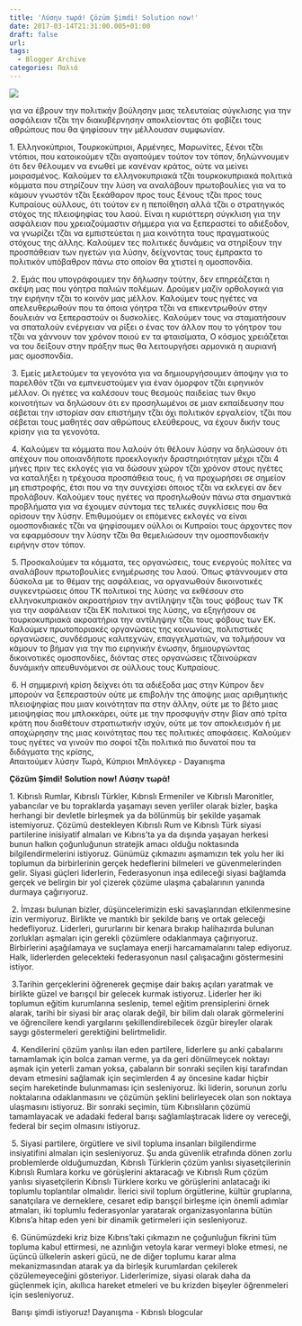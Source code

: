 ```yaml
---
title: 'Λύσην τωρά! Çözüm Şimdi! Solution now!'
date: 2017-03-14T21:31:00.005+01:00
draft: false
url: 
tags:
  - Blogger Archive
categories: Παλιά
---
```


[![](https://blogger.googleusercontent.com/img/b/R29vZ2xl/AVvXsEiGrqFAvr4eG5RWT1kXooObA_KqSNB82fqnhux4fgzbMqZDKI7Mxn5KPR3CwG1FQlPwJyAk4SiM3dqO0pQ_TmdAH7Y_Bt4HZRucq00S99bfaxEsQJrhwfp1fl5XG0mpPRDZvfwWgH4fjp0/s200/Pezounoui.png)](https://blogger.googleusercontent.com/img/b/R29vZ2xl/AVvXsEiGrqFAvr4eG5RWT1kXooObA_KqSNB82fqnhux4fgzbMqZDKI7Mxn5KPR3CwG1FQlPwJyAk4SiM3dqO0pQ_TmdAH7Y_Bt4HZRucq00S99bfaxEsQJrhwfp1fl5XG0mpPRDZvfwWgH4fjp0/s1600/Pezounoui.png)

  

για να έβρουν την πολιτικήν βούλησην μιας τελευταίας σύγκλισης για την ασφάλειαν τζ̆αι την διακυβέρνησην αποκλείοντας ότι φοβίζει τους αθρώπους που θα ψηφίσουν την μέλλουσαν συμφωνίαν.

1\. Ελληνοκύπριοι, Τουρκοκύπριοι, Αρμένηες, Μαρωνίτες, ξένοι τζ̆αι ντόπιοι, που κατοικούμεν τζ̆αι αγαπούμεν τούτον τον τόπον, δηλώννουμεν ότι δεν θέλουμεν να ενωθεί με κανέναν κράτος, ούτε να μείνει μoιρασμένος. Καλούμεν τα ελληνοκυπριακά τζ̆αι τουρκοκυπριακά πολιτικά κόμματα που στηρίζουν την λύση να αναλάβουν πρωτοβουλίες για να το κάμουν γνωστόν τζ̆αι ξεκάθαρον προς τους ξένους τζ̆αι προς τους Κυπραίους ούλλους, ότι τούτον εν η πεποίθηση αλλά τζ̆αι ο στρατηγικός στόχος της πλειοψηφίας του λαού. Είναι η κυριόττερη σύγκλιση για την ασφάλειαν που χρειαζούμαστιν σήμμερα για να ξεπεραστεί το αδιέξοδον, να γνωρίζει τζ̆αι να εμπιστεύεται η μια κοινότητα τους πραγματικούς στόχους της άλλης. Καλούμεν τες πολιτικές δυνάμεις να στηρίξουν την προσπάθειαν των ηγετών για λύσην, δείχνοντας τους έμπρακτα το πολιτικόν υπόβαθρον πάνω στο οποίον θα χτιστεί η ομοσπονδία.  
  
 2. Εμάς που υπογράφουμεν την δήλωσην τούτην, δεν επηρεάζεται η σκέψη μας που γόητρα παλιών πολέμων. Δρούμεν μαζίν ορθολογικά για την ειρήνην τζ̆αι το κοινόν μας μέλλον. Καλούμεν τους ηγέτες να απελευθερωθούν που τα όποια γόητρα τζ̆αι να επικεντρωθούν στην δουλειάν να ξεπεραστούν οι δυσκολίες. Καλούμεν τους να σταματήσουν να σπαταλούν ενέργειαν να ρίξει ο ένας τον άλλον που το γόητρον του τζ̆αι να χάννουν τον χρόνον ποιού εν τα φταισίματα, Ο κόσμος χρειάζεται να του δείξουν στην πράξην πως θα λειτουργήσει αρμονικά η αυριανή μας ομοσπονδία.  
  
 3. Εμείς μελετούμεν τα γεγονότα για να δημιουργήσουμεν άποψην για το παρελθόν τζ̆αι να εμπνευστούμεν για έναν όμορφον τζ̆αι ειρηνικόν μέλλον. Οι ηγέτες να καλέσουν τους θεσμούς παιδείας των θκυ̮ο κοινοτήτων να δηλώσουν ότι εν προσηλωμένοι σε μιαν εκπαίδευσην που σέβεται την ιστορίαν σαν επιστήμην τζ̆αι όχι πολιτικόν εργαλείον, τζ̆αι που σέβεται τους μαθητές σαν αθρώπους ελεύθερους, να έχουν δικήν τους κρίσην για τα γενονότα.  
  
 4. Καλούμεν τα κόμματα που λαλούν ότι θέλουν λύσην να δηλώσουν ότι απέχουν που οποιανδήποτε προεκλογικήν δραστηριότηταν μέχρι τζ̆αι 4 μήνες πριν τες εκλογές για να δώσουν χώρον τζ̆αι χρόνον στους ηγέτες να καταλήξει η τρέχουσα προσπάθεια τους, ή να προχωρήσει σε σημείον μη επιστροφής, έτσι που να την συνεχίσει όποιος τζ̆αι να εκλεγεί αν δεν προλάβουν. Καλούμεν τους ηγέτες να προσηλωθούν πάνω στα σημαντικά προβλήματα για να έχουμεν σύντομα τες τελικές συγκλίσεις που θα ορίσουν την λύσην. Επιθυμούμεν οι επόμενες εκλογές να είναι ομοσπονδιακές τζ̆αι να ψηφίσουμεν ούλλοι οι Κυπραίοι τους άρχοντες πον να εφαρμόσουν την λύσην τζ̆αι θα θεμελιώσουν την ομοσπονδιακήν ειρήνην στον τόπον.  
  
 5. Προσκαλούμεν τα κόμματα, τες οργανώσεις, τους ενεργούς πολίτες να αναλάβουν πρωτοβουλίες ενημέρωσης του λαού. Όπως φτάννουμεν στα δύσκολα με το θέμαν της ασφάλειας, να οργανωθούν δικοινοτικές συγκεντρώσεις όπου ΤΚ πολιτικοί της λύσης να εκθέσουν στο ελληνοκυπριακόν ακροατήριον την αντίληψην τζ̆αι τους φόβους των ΤΚ για την ασφάλειαν τζ̆αι ΕΚ πολιτικοί της λύσης, να εξηγήσουν σε τουρκοκυπριακά ακροατήρια την αντίληψην τζ̆αι τους φόβους των ΕΚ. Καλούμεν πρωτοποριακές οργανώσεις της κοινωνίας, πολιτιστικές οργανώσεις, συνδέσμους καλιτεχνών, επαγγελματιών, να τολμήσουν να κάμουν το βήμαν για την πιο ειρηνικήν ένωσην, δημιουργώντας δικοινοτικές ομοσπονδίες, διόντας στες οργανώσεις τζ̆αινούρκαν δυνάμικήν απευθυνόμενοι σε ούλλους τους Κυπραίους.  
  
 6. Η σημμερινή κρίση δείχνει ότι τα αδιέξοδα μας στην Κύπρον δεν μπορούν να ξεπεραστούν ούτε με επιβολήν της άποψης μιας αριθμητικής πλειοψηφίας που μιαν κοινότηταν πα στην άλλην, ούτε με το βέτο μιας μειοψηφίας που μπλοκκάρει, ούτε με την προσφυγήν στην βίαν από τρίτα κράτη που διαθέτουν στρατιωτικήν ισχύν, ούτε με τον αποκλεισμόν ή με αποχώρησην της μιας κοινότητας που τες πολιτικές αποφάσεις. Καλούμεν τους ηγέτες να γινούν πιο σοφοί τζ̆αι πολιτικά πιο δυνατοί που τα διδάγματα της κρίσης,  
Απαιτούμεν λύσην Τωρά, Κύπριοι Μπλόγκερ - Dayanışma  
  

**Çözüm Şimdi! Solution now! Λύσην τωρά!**

  
1\. Kıbrıslı Rumlar, Kıbrıslı Türkler, Kıbrıslı Ermeniler ve Kıbrıslı Maronitler, yabancılar ve bu topraklarda yaşamayı seven yerliler olarak bizler, başka herhangi bir devletle birleşmek ya da bölünmüş bir şekilde yaşamak istemiyoruz. Çözümü destekleyen Kıbrıslı Rum ve Kıbrıslı Türk siyasi partilerine inisiyatif almaları ve Kıbrıs’ta ya da dışında yaşayan herkesi bunun halkın çoğunluğunun stratejik amacı olduğu noktasında bilgilendirmelerini istiyoruz. Günümüz çıkmazını aşmamızın tek yolu her iki toplumun da birbirlerinin gerçek hedeflerini bilmeleri ve güvenmelerinden gelir. Siyasi güçleri liderlerin, Federasyonun inşa edileceği siyasi bağlamda gerçek ve belirgin bir yol çizerek çözüme ulaşma çabalarının yanında durmaya çağırıyoruz.  
  
 2. İmzası bulunan bizler, düşüncelerimizin eski savaşlarından etkilenmesine izin vermiyoruz. Birlikte ve mantıklı bir şekilde barış ve ortak geleceği hedefliyoruz. Liderleri, gururlarını bir kenara bırakıp halihazırda bulunan zorlukları aşmaları için gerekli çözümlere odaklanmaya çağırıyoruz. Birbirlerini aşağılamaya ve suçlamaya enerji harcamamalarını talep ediyoruz. Halk, liderlerden gelecekteki federasyonun nasıl çalışacağını göstermesini istiyor.  
  
 3.Tarihin gerçeklerini öğrenerek geçmişe dair bakış açıları yaratmak ve birlikte güzel ve barışçıl bir gelecek kurmak istiyoruz. Liderler her iki toplumun eğitim kurumlarına seslenip, temel eğitim prensiplerini örnek alarak, tarihi bir siyasi bir araç olarak değil, bir bilim dalı olarak görmelerini ve öğrencilere kendi yargılarını şekillendirebilecek özgür bireyler olarak saygı göstermeleri gerektiğini belirtmelidir.  
  
 4. Kendilerini çözüm yanlısı ilan eden partilere, liderlere şu anki çabalarını tamamlamak için bolca zaman verme, ya da geri dönülmeycek noktayı aşmak için yeterli zaman yoksa, çabaların bir sonraki seçilen kişi tarafından devam etmesini sağlamak için seçimlerden 4 ay öncesine kadar hiçbir seçim hareketinde bulunmaması için sesleniyoruz. İki liderin, sorunun zorlu noktalarına odaklanmasını ve çözümün şeklini belirleyecek olan son noktaya ulaşmasını istiyoruz. Bir sonraki seçimin, tüm Kıbrıslıların çözümü tamamlayacak ve adadaki federal barışı sağlamlaştıracak lidere oy vereceği, federal bir seçim olmasını istiyoruz.  
  
 5. Siyasi partilere, örgütlere ve sivil topluma insanları bilgilendirme insiyatifini almaları için sesleniyoruz. Şu anda güvenlik etrafında dönen zorlu problemlerde olduğumuzdan, Kıbrıslı Türklerin çözüm yanlısı siyasetçilerinin Kıbrıslı Rumlara korku ve görüşlerini aktaracağı ve Kıbrıslı Rum çözüm yanlısı siyasetçilerin Kıbrıslı Türklere korku ve görüşlerini anlatacağı iki toplumlu toplantılar olmalıdır. İlerici sivil toplum örgütlerine, kültür gruplarına, sanatçılara ve derneklere, cesaret edip barışçıl birleşme için önemli adımlar atmaları, iki toplumlu federasyonlar yaratarak organizasyonlarına bütün Kıbrıs’a hitap eden yeni bir dinamik getirmeleri için sesleniyoruz.  
  
 6. Günümüzdeki kriz bize Kıbrıs’taki çıkmazın ne çoğunluğun fikrini tüm topluma kabul ettirmesi, ne azınlığın vetoyla karar vermeyi bloke etmesi, ne üçüncü ülkelerin askeri gücü, ne de diğer toplumu karar alma mekanizmasından atarak ya da birleşik kurumlardan çekilerek çözülemeyeceğini gösteriyor. Liderlerimize, siyasi olarak daha da güçlenmek için, akıllıca hareket etmeleri ve bu krizden bişeyler öğrenmeleri için sesleniyoruz.  
  
 Barışı şimdi istiyoruz! Dayanışma - Kıbrıslı blogcular
